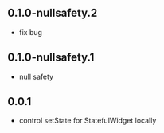 ## 0.1.0-nullsafety.2

* fix bug

## 0.1.0-nullsafety.1

* null safety

## 0.0.1

* control setState for StatefulWidget locally
